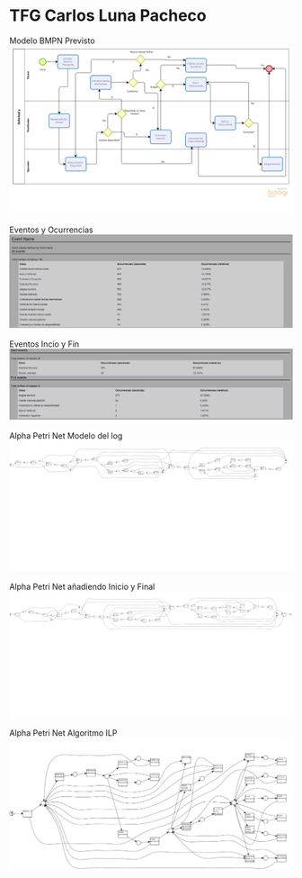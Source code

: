 # TFG Carlos Luna Pacheco

Modelo BMPN Previsto ![BMPN Modelo previsto](https://github.com/calupa/TFG/blob/7a3e6d584087e981e7a8a0134be5615dc0907338/BPMN.png)
<br><br> Eventos y Ocurrencias ![Eventos y Ocurrencias](https://github.com/calupa/TFG/blob/57b6aa2317b7dac6ae2b51e876df76c8e59b05bb/eventosOcurrencia.png)
<br><br> Eventos Incio y Fin ![Eventos de Inicio y Fin](https://github.com/calupa/TFG/blob/77a9fdc4228d31b4ac5c6793e30fffb4bfd50d19/EventosInicioFin.png)
<br><br> Alpha Petri Net Modelo del log ![Alpha Petri Net Modelo log](https://github.com/calupa/TFG/blob/a859286dfba02a1ff9e535c5a9df58e8eae3280a/AlphaPetriNet.png)
<br><br> Alpha Petri Net añadiendo Inicio y Final ![Alpha Petri Net añadiendo Inicio y Final](https://github.com/calupa/TFG/blob/c48e6bf31647deac4883bad58068b41fcebfc626/AlphaPetriNetAlterado.png)
<br><br> Alpha Petri Net Algoritmo ILP ![Alpha Petri Net Algoritmo ILP](https://github.com/calupa/TFG/blob/c48e6bf31647deac4883bad58068b41fcebfc626/Petri%20Net%20ILP.png)
